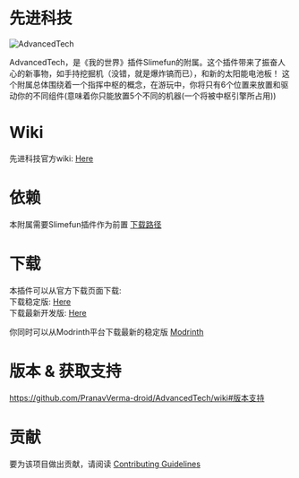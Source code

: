 # 先进科技
![AdvancedTech](images/logo.gif)  

AdvancedTech，是《我的世界》插件Slimefun的附属。这个插件带来了振奋人心的新事物，如手持挖掘机（没错，就是爆炸镐而已），和新的太阳能电池板！
这个附属总体围绕着一个指挥中枢的概念，在游玩中，你将只有6个位置来放置和驱动你的不同组件(意味着你只能放置5个不同的机器(一个将被中枢引擎所占用))

# Wiki
先进科技官方wiki: [Here](https://github.com/PranavVerma-droid/AdvancedTech/wiki)

# 依赖
本附属需要Slimefun插件作为前置
[下载路径](https://builds.guizhanss.com/sf-subscription)

# 下载
本插件可以从官方下载页面下载: <br>
下载稳定版: [Here](https://thebusybiscuit.github.io/builds/PranavVerma-droid/AdvancedTech/stable) <br>
下载最新开发版: [Here](https://thebusybiscuit.github.io/builds/PranavVerma-droid/AdvancedTech/dev)

你同时可以从Modrinth平台下载最新的稳定版 [Modrinth](https://modrinth.com/plugin/advancedtech-slimefun)
# 版本 & 获取支持

https://github.com/PranavVerma-droid/AdvancedTech/wiki#版本支持

# 贡献
要为该项目做出贡献，请阅读 [Contributing Guidelines](.github/CONTRIBUTING.md)
